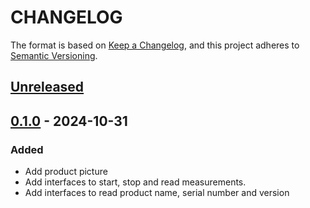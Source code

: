 # CHANGELOG

The format is based on [Keep a Changelog](https://keepachangelog.com/en/1.0.0/),
and this project adheres to [Semantic Versioning](https://semver.org/spec/v2.0.0.html).

## [Unreleased] 

## [0.1.0] - 2024-10-31

### Added

- Add product picture
- Add interfaces to start, stop and read measurements.
- Add interfaces to read product name, serial number and version

[Unreleased]: https://github.com/Sensirion/raspberry-pi-i2c-sen66/compare/0.1.0...HEAD
[0.1.0]: https://github.com/Sensirion/raspberry-pi-i2c-sen66/releases/tag/0.1.0